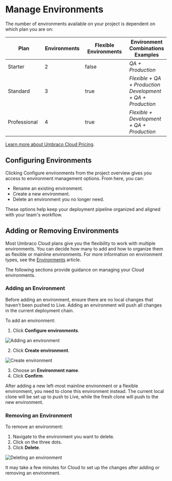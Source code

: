 # Manage Environments

The number of environments available on your project is dependent on which plan you are on:

<table><thead><tr><th width="117">Plan</th><th width="116" data-type="number">Environments</th><th width="167" data-type="checkbox">Flexible Environments</th><th>Environment Combinations Examples</th></tr></thead><tbody><tr><td>Starter</td><td>2</td><td>false</td><td><em>QA + Production</em></td></tr><tr><td>Standard</td><td>3</td><td>true</td><td><em>Flexible + QA + Production</em><br><em>Development + QA + Production</em></td></tr><tr><td>Professional</td><td>4</td><td>true</td><td><em>Flexible + Development + QA + Production</em></td></tr></tbody></table>

[Learn more about Umbraco Cloud Pricing](https://umbraco.com/cloud-pricing/).

## Configuring Environments

Clicking Configure environments from the project overview gives you access to environment management options. From here, you can:

* Rename an existing environment.
* Create a new environment.
* Delete an environment you no longer need.

These options help keep your deployment pipeline organized and aligned with your team's workflow.

## Adding or Removing Environments

Most Umbraco Cloud plans give you the flexibility to work with multiple environments. You can decide how many to add and how to organize them as flexible or mainline environments. For more information on environment types, see the [Environments](../begin-your-cloud-journey/project-overview/environments.md) article.

The following sections provide guidance on managing your Cloud environments.

### Adding an Environment

Before adding an environment, ensure there are no local changes that haven’t been pushed to Live. Adding an environment will push all changes in the current deployment chain.

To add an environment:

1. Click **Configure environments**.

![Adding an environment](../set-up/images/environments-overview-new.png)

2. Click **Create environment**.

![Create environment](../set-up/images/create-environment.png)

3. Choose an **Environment name**.
4. Click **Confirm**.

After adding a new left-most mainline environment or a flexible environment, you need to clone this environment instead. The current local clone will be set up to push to Live, while the fresh clone will push to the new environment.

### Removing an Environment

To remove an environment:

1. Navigate to the environment you want to delete.
2. Click on the three dots.
3. Click **Delete**.

![Deleting an environment](../set-up/images/delete-environment.png)

It may take a few minutes for Cloud to set up the changes after adding or removing an environment.
